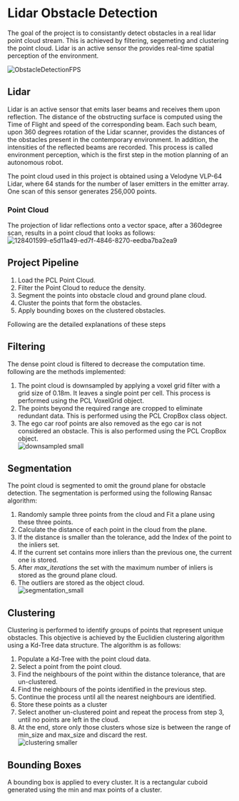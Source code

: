 # Lidar Obstacle Detection
The goal of the project is to consistantly detect obstacles in a real lidar point cloud stream. This is achieved by filtering, segemeting and clustering the point cloud. Lidar is an active sensor the provides real-time spatial perception of the environment.

![ObstacleDetectionFPS](https://user-images.githubusercontent.com/48198017/128245366-c20b806b-392d-42f2-9f7c-ce4bff5607dd.gif)

## Lidar
Lidar is an active sensor that emits laser beams and receives them upon reflection. The distance of the obstructing surface is computed using the Time of Flight and speed of the corresponding beam. Each such beam, upon 360 degrees rotation of the Lidar scanner, provides the distances of the obstacles present in the contemporary environment. In addition, the intensities of the reflected beams are recorded. This process is called environment perception, which is the first step in the motion planning of an autonomous robot. 

The point cloud used in this project is obtained using a Velodyne VLP-64 Lidar, where 64 stands for the number of laser emitters in the emitter array. One scan of this sensor generates 256,000 points. 

### Point Cloud
The projection of lidar reflections onto a vector space, after a 360degree scan, results in a point cloud that looks as follows:<br/>
![128401599-e5d11a49-ed7f-4846-8270-eedba7ba2ea9](https://user-images.githubusercontent.com/48198017/128402575-9bb80270-12b8-4e10-bfff-fe20d4bd9674.png)






## Project Pipeline
1. Load the PCL Point Cloud.
2. Filter the Point Cloud to reduce the density.
3. Segment the points into obstacle cloud and ground plane cloud.
4. Cluster the points that form the obstacles.
5. Apply bounding boxes on the clustered obstacles.

Following are the detailed explanations of these steps

## Filtering
The dense point cloud is filtered to decrease the computation time. following are the methods implemented:
1. The point cloud is downsampled by applying a voxel grid filter with a grid size of 0.18m. It leaves a single point per cell. This process is performed using the PCL VoxelGrid object. 
2. The points beyond the required range are cropped to eliminate redundant data. This is performed using the PCL CropBox class object.
3. The ego car roof points are also removed as the ego car is not considered an obstacle. This is also performed using the PCL  CropBox object.<br/> 
![downsampled small](https://user-images.githubusercontent.com/48198017/128407450-1f9be9bb-9ee7-40aa-a32d-5d728781336b.png)


 
## Segmentation
The point cloud is segmented to omit the ground plane for obstacle detection. The segmentation is performed using the following Ransac algorithm:
1. Randomly sample three points from the cloud and Fit a plane using these three points.
2. Calculate the distance of each point in the cloud from the plane. 
3. If the distance is smaller than the tolerance, add the Index of the point to the inliers set.
4. If the current set contains more inliers than the previous one, the current one is stored.  
5. After *max_iterations* the set with the maximum number of inliers is stored as the ground plane cloud.
6. The outliers are stored as the object cloud.<br/>
![segmentation_small](https://user-images.githubusercontent.com/48198017/128407484-5f7ba820-b42f-40c0-9c5d-adc407a7ff6d.png)



## Clustering 
 
Clustering is performed to identify groups of points that represent unique obstacles. This objective is achieved by the Euclidien clustering algorithm using a Kd-Tree data structure. The algorithm is as follows:
1. Populate a Kd-Tree with the point cloud data.
 2. Select a point from the point cloud. 
 3. Find the neighbours of the point within the distance tolerance, that are un-clustered.
 4. Find the neighbours of the points identified in the previous step.
 5. Continue the process until all the nearest neighbours are identified.
 6. Store these points as a cluster
 7. Select another un-clustered point and repeat the process from step 3, until no points are left in the cloud.
 8. At the end, store only those clusters whose size is between the range of min_size and max_size and discard the rest.<br/> 
 ![clustering smaller](https://user-images.githubusercontent.com/48198017/128407508-b5abde38-b7c6-4954-a70a-9a1b634c3118.png)

 
## Bounding Boxes
 A bounding box is applied to every cluster. It is a rectangular cuboid generated using the min and max points of a cluster.
 
 


